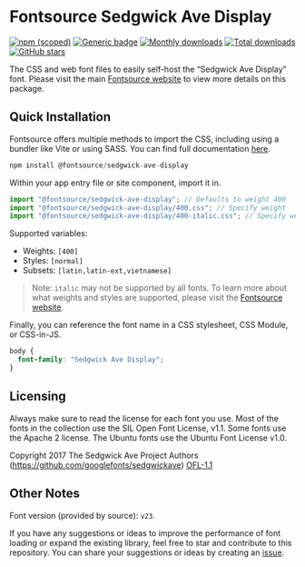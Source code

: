 # Fontsource Sedgwick Ave Display

[![npm (scoped)](https://img.shields.io/npm/v/@fontsource/sedgwick-ave-display?color=brightgreen)](https://www.npmjs.com/package/@fontsource/sedgwick-ave-display) [![Generic badge](https://img.shields.io/badge/fontsource-passing-brightgreen)](https://github.com/fontsource/fontsource) [![Monthly downloads](https://badgen.net/npm/dm/@fontsource/sedgwick-ave-display)](https://github.com/fontsource/fontsource) [![Total downloads](https://badgen.net/npm/dt/@fontsource/sedgwick-ave-display)](https://github.com/fontsource/fontsource) [![GitHub stars](https://img.shields.io/github/stars/fontsource/fontsource.svg?style=social&label=Star)](https://github.com/fontsource/fontsource/stargazers)

The CSS and web font files to easily self-host the “Sedgwick Ave Display” font. Please visit the main [Fontsource website](https://fontsource.org/fonts/sedgwick-ave-display) to view more details on this package.

## Quick Installation

Fontsource offers multiple methods to import the CSS, including using a bundler like Vite or using SASS. You can find full documentation [here](https://fontsource.org/docs/getting-started/introduction).

```javascript
npm install @fontsource/sedgwick-ave-display
```

Within your app entry file or site component, import it in.

```javascript
import "@fontsource/sedgwick-ave-display"; // Defaults to weight 400
import "@fontsource/sedgwick-ave-display/400.css"; // Specify weight
import "@fontsource/sedgwick-ave-display/400-italic.css"; // Specify weight and style
```

Supported variables:
- Weights: `[400]`
- Styles: `[normal]`
- Subsets: `[latin,latin-ext,vietnamese]`

> Note: `italic` may not be supported by all fonts. To learn more about what weights and styles are supported, please visit the [Fontsource website](https://fontsource.org/fonts/sedgwick-ave-display).

Finally, you can reference the font name in a CSS stylesheet, CSS Module, or CSS-in-JS.

```css
body {
  font-family: "Sedgwick Ave Display";
}
```

## Licensing
Always make sure to read the license for each font you use. Most of the fonts in the collection use the SIL Open Font License, v1.1. Some fonts use the Apache 2 license. The Ubuntu fonts use the Ubuntu Font License v1.0.

Copyright 2017 The Sedgwick Ave Project Authors (https://github.com/googlefonts/sedgwickave)
[OFL-1.1](https://openfontlicense.org)

## Other Notes
Font version (provided by source): `v23`.

If you have any suggestions or ideas to improve the performance of font loading or expand the existing library, feel free to star and contribute to this repository. You can share your suggestions or ideas by creating an [issue](https://github.com/fontsource/fontsource/issues).